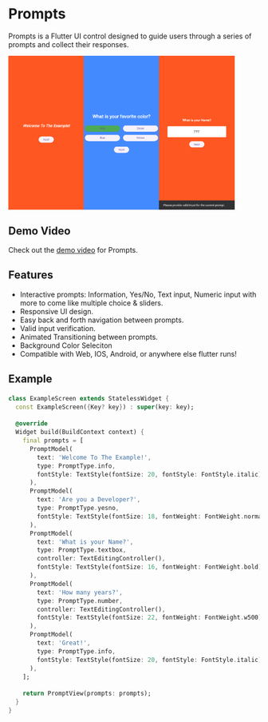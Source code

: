# Prompts
Prompts is a Flutter UI control designed to guide users through a series of prompts and collect their responses.

<div style="display: flex; flex-direction: row;">
    <img src="demoImages/demoimage.png" alt="Example Image" style="width: 30%;">
    <img src="demoImages/demoimage3.png" alt="Example Image" style="width: 30%;">
    <img src="demoImages/demoimage2.png" alt="Example Image" style="width: 30%;">
</div>

## Demo Video

Check out the [demo video](https://drive.google.com/file/d/1vcCfNifq--Y-Q3YEHC2OnsJUnLAkmmHV/view?usp=sharing) for Prompts.

## Features
- Interactive prompts: Information, Yes/No, Text input, Numeric input with more to come like multiple choice & sliders.
- Responsive UI design.
- Easy back and forth navigation between prompts.
- Valid input verification.
- Animated Transitioning between prompts.
- Background Color Seleciton
- Compatible with Web, IOS, Android, or anywhere else flutter runs!

## Example
```dart
class ExampleScreen extends StatelessWidget {
  const ExampleScreen({Key? key}) : super(key: key);

  @override
  Widget build(BuildContext context) {
    final prompts = [
      PromptModel(
        text: 'Welcome To The Example!',
        type: PromptType.info,
        fontStyle: TextStyle(fontSize: 20, fontStyle: FontStyle.italic),
      ),
      PromptModel(
        text: 'Are you a Developer?',
        type: PromptType.yesno,
        fontStyle: TextStyle(fontSize: 18, fontWeight: FontWeight.normal),
      ),
      PromptModel(
        text: 'What is your Name?',
        type: PromptType.textbox,
        controller: TextEditingController(),
        fontStyle: TextStyle(fontSize: 16, fontWeight: FontWeight.bold),
      ),
      PromptModel(
        text: 'How many years?',
        type: PromptType.number,
        controller: TextEditingController(),
        fontStyle: TextStyle(fontSize: 22, fontWeight: FontWeight.w500),
      ),
      PromptModel(
        text: 'Great!',
        type: PromptType.info,
        fontStyle: TextStyle(fontSize: 20, fontStyle: FontStyle.italic),
      ),
    ];

    return PromptView(prompts: prompts);
  }
}
